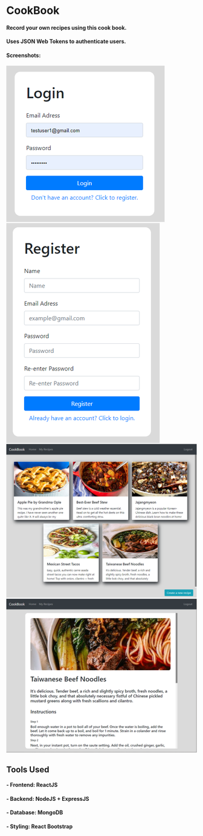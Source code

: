 # CookBook

#### Record your own recipes using this cook book. 
#### Uses JSON Web Tokens to authenticate users.

#### Screenshots:

![Alt text](screenshots/1.PNG)
![Alt text](screenshots/2.PNG)
![Alt text](screenshots/3.PNG)
![Alt text](screenshots/4.PNG)

## Tools Used
#### - Frontend: ReactJS
#### - Backend: NodeJS + ExpressJS
#### - Database: MongoDB
#### - Styling: React Bootstrap